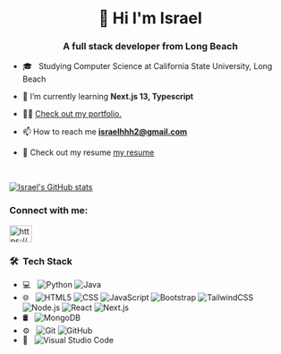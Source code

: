<h1 align="center"> 👋 Hi I'm Israel</h1>
<h3 align="center">A full stack developer from Long Beach</h3>

- 🎓 &nbsp; Studying Computer Science at California State University, Long Beach 

- 🌱 I’m currently learning **Next.js 13, Typescript**

- 👨‍💻 [Check out my portfolio.](https://israelhhh.vercel.app/)

- 📫 How to reach me **israelhhh2@gmail.com**

- 📄 Check out my resume [my resume](https://drive.google.com/file/d/1qYGb0FJ20YOPsfP1iNSVs8WNy-uXgn7F/view?usp=sharing)

<br>

[![Israel's GitHub stats](https://github-readme-stats.vercel.app/api?username=israelhhh2)](https://github.com/israelhhh2/github-readme-stats)
<h3 align="left">Connect with me:</h3>
<p align="left">
<a href="https://www.linkedin.com/in/israelhhh2/" target="_blank"><img align="center" src="https://raw.githubusercontent.com/rahuldkjain/github-profile-readme-generator/master/src/images/icons/Social/linked-in-alt.svg" alt="https://www.linkedin.com/in/israelhhh2/" height="30" width="40" /></a>
</p>

<h3> 🛠 &nbsp;Tech Stack</h3>

- 💻 &nbsp;
  ![Python](https://img.shields.io/badge/Python-3776AB?style=for-the-badge&logo=python&logoColor=white)
  ![Java](	https://img.shields.io/badge/Java-ED8B00?style=for-the-badge&logo=openjdk&logoColor=white)
- 🌐 &nbsp;
  ![HTML5](https://img.shields.io/badge/HTML5-E34F26?style=for-the-badge&logo=html5&logoColor=white)
  ![CSS](https://img.shields.io/badge/CSS3-1572B6?style=for-the-badge&logo=css3&logoColor=white)
  ![JavaScript](https://img.shields.io/badge/JavaScript-F7DF1E?style=for-the-badge&logo=javascript&logoColor=black)
  ![Bootstrap](https://img.shields.io/badge/Bootstrap-563D7C?style=for-the-badge&logo=bootstrap&logoColor=white)
  ![TailwindCSS](https://img.shields.io/badge/Tailwind_CSS-38B2AC?style=for-the-badge&logo=tailwind-css&logoColor=white)
  ![Node.js](https://img.shields.io/badge/Node.js-43853D?style=for-the-badge&logo=node.js&logoColor=white)
  ![React](https://img.shields.io/badge/React-20232A?style=for-the-badge&logo=react&logoColor=61DAFB)
  ![Next.js](https://img.shields.io/badge/next.js-000000?style=for-the-badge&logo=nextdotjs&logoColor=white)
- 🛢 &nbsp;
  ![MongoDB](https://img.shields.io/badge/MongoDB-4EA94B?style=for-the-badge&logo=mongodb&logoColor=white)
- ⚙️ &nbsp;
  ![Git](https://img.shields.io/badge/GIT-E44C30?style=for-the-badge&logo=git&logoColor=white)
  ![GitHub](https://img.shields.io/badge/GitHub-100000?style=for-the-badge&logo=github&logoColor=white)
- 🔧 &nbsp;
  ![Visual Studio Code](https://img.shields.io/badge/-Visual%20Studio%20Code-333333?style=flat&logo=visual-studio-code&logoColor=007ACC)

<br/>

